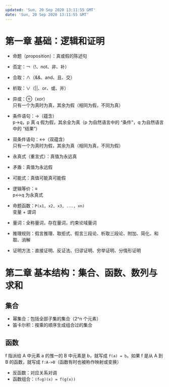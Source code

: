 ```yaml
---
updated: 'Sun, 20 Sep 2020 13:11:55 GMT'
date: 'Sun, 20 Sep 2020 13:11:55 GMT'
---
```


# 第一章 基础：逻辑和证明

-   命题（proposition）：真或假的陈述句

-   否定：￢（!、not、非、补）

-   合取：∧（&&、and、且、交）

-   析取：∨（||、or、或、并）

-   异或：⊕（xor）\
    只有一个为真时为真，其余为假（相同为假，不同为真）

-   条件语句：→（蕴含）\
    p→q，p 真 q 假为假，其余全为真（p 为自然语言中的 “条件”，q 为自然语言中的 “结果”）

-   双条件语句：↔（双蕴含）\
    只有一个为真时为假，其余为真（相同为真，不同为假）

-   永真式（重言式）：真值为永远真

-   矛盾：真值为永远假

-   可能式：真值可能真可能假

-   逻辑等价：≡\
    p↔q 为永真式

-   命题函数：`P(x1, x2, x3, ..., xn)`\
    变量 + 谓词

-   量词：全称量词，存在量词，约束论域量词

-   推理规则：假言推理、取拒式、假言三段论、析取三段论、附加、简化、和取、消解

-   证明方法：直接证明、反证法、归谬证明、穷举证明、分情形证明

# 第二章 基本结构：集合、函数、数列与求和

## 集合

-   幂集合：包括全部子集的集合（2^n 个元素）
-   笛卡尔积：按乘的顺序生成组合过的集合

## 函数

f 指派给 A 中元素 a 的惟一的 B 中元素是 b，就写成 `f(a) = b`。如果 f 是从 A 到 B 的函数，就写成 `f:A->B`（函数有时也被称作映射或变换）

-   反函数：对应关系对调
-   函数组合：`(f▫g)(x) = f(g(x))`
